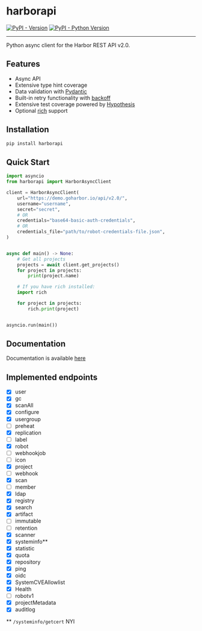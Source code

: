 # harborapi

[![PyPI - Version](https://img.shields.io/pypi/v/harborapi.svg)](https://pypi.org/project/harborapi)
[![PyPI - Python Version](https://img.shields.io/pypi/pyversions/harborapi.svg)](https://pypi.org/project/harborapi)

-----


Python async client for the Harbor REST API v2.0.

## Features

- Async API
- Extensive type hint coverage
- Data validation with [Pydantic](https://github.com/pydantic/pydantic)
- Built-in retry functionality with [backoff](https://github.com/litl/backoff)
- Extensive test coverage powered by [Hypothesis](https://github.com/HypothesisWorks/hypothesis)
- Optional [rich](https://github.com/Textualize/rich/) support

## Installation

```bash
pip install harborapi
```

## Quick Start

```python
import asyncio
from harborapi import HarborAsyncClient

client = HarborAsyncClient(
    url="https://demo.goharbor.io/api/v2.0/",
    username="username",
    secret="secret",
    # OR
    credentials="base64-basic-auth-credentials",
    # OR
    credentials_file="path/to/robot-credentials-file.json",
)


async def main() -> None:
    # Get all projects
    projects = await client.get_projects()
    for project in projects:
        print(project.name)

    # If you have rich installed:
    import rich

    for project in projects:
        rich.print(project)


asyncio.run(main())
```

## Documentation

Documentation is available [here](https://pederhan.github.io/harborapi/)



## Implemented endpoints

<!-- - [ ] Products
- [ ] Chart Repository
- [ ] Label -->
- [x] user
- [x] gc
- [x] scanAll
- [x] configure
- [x] usergroup
- [ ] preheat
- [x] replication
- [ ] label
- [x] robot
- [ ] webhookjob
- [ ] icon
- [x] project
- [ ] webhook
- [x] scan
- [ ] member
- [x] ldap
- [x] registry
- [x] search
- [x] artifact
- [ ] immutable
- [ ] retention
- [x] scanner
- [x] systeminfo**
- [x] statistic
- [x] quota
- [x] repository
- [x] ping
- [x] oidc
- [x] SystemCVEAllowlist
- [x] Health
- [ ] robotv1
- [x] projectMetadata
- [x] auditlog

\*\* `/systeminfo/getcert` NYI
